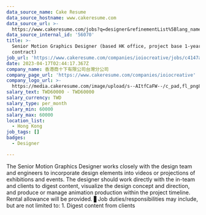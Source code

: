 ```yaml
---
data_source_name: Cake Resume
data_source_hostname: www.cakeresume.com
data_source_url: >-
  https://www.cakeresume.com/jobs?q=designer&refinementList%5Blang_name%5D%5B0%5D=English&refinementList%5Bsalary_type%5D=per_year
data_source_internal_id: '56070'
title: >-
  Senior Motion Graphics Designer (based HK office, project base 1-year
  contract)
job_url: 'https://www.cakeresume.com/companies/ioiocreative/jobs/c4147a'
date: 2023-04-17T02:44:17.367Z
company_name: 香港商十下有限公司台灣分公司
company_page_url: 'https://www.cakeresume.com/companies/ioiocreative'
company_logo_url: >-
  https://media.cakeresume.com/image/upload/s--AItfCaFW--/c_pad,fl_png8,h_200,w_200/v1626868915/cod1lcno840knnv0l1lh.png
salary_text: TWD60000 - TWD60000
salary_currency: TWD
salary_type: per_month
salary_min: 60000
salary_max: 60000
location_list:
  - Hong Kong
job_tags: []
badges:
  - Designer

---
```


The Senior Motion Graphics Designer works closely with the design team and engineers to incorporate design elements into videos or projections of exhibitions and events. The designer should work directly with the in-team and clients to digest content, visualize the design concept and direction, and produce or manage animation production within the project timeline. Rental allowance will be provided. ▋Job duties/responsibilities may include, but are not limited to: 1. Digest content from clients 